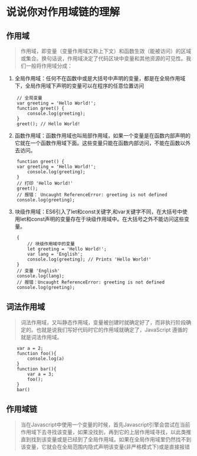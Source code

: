 <!--
 * @Author: llsldwy lilin5@126.com
 * @Date: 2023-07-04 12:11:36
 * @LastEditors: llsldwy lilin5@126.com
 * @LastEditTime: 2023-07-04 12:34:32
 * @FilePath: /web-front-study/javascript/对作用域链的理解.md
-->

# 说说你对作用域链的理解

## 作用域
> 作用域，即变量（变量作用域又称上下文）和函数生效（能被访问）的区域或集合。换句话说，作用域决定了代码区块中变量和其他资源的可见性。我们一般将作用域分成：
1. 全局作用域：任何不在函数中或是大括号中声明的变量，都是在全局作用域下，全局作用域下声明的变量可以在程序的任意位置访问
```
    // 全局变量
    var greeting = 'Hello World!';
    function greet() {
        console.log(greeting);
    }
    greet(); // Hello World!
```
2. 函数作用域：函数作用域也叫局部作用域，如果一个变量是在函数内部声明的它就在一个函数作用域下面。这些变量只能在函数内部访问，不能在函数以外去访问。
```
    function greet() {
    var greeting = 'Hello World!';
        console.log(greeting);
    }
    // 打印 'Hello World!'
    greet();
    // 报错： Uncaught ReferenceError: greeting is not defined
    console.log(greeting);
```
3. 块级作用域：ES6引入了let和const关键字,和var关键字不同，在大括号中使用let和const声明的变量存在于块级作用域中。在大括号之外不能访问这些变量。
```
    {
        // 块级作用域中的变量
        let greeting = 'Hello World!';
        var lang = 'English';
        console.log(greeting); // Prints 'Hello World!'
    }
    // 变量 'English'
    console.log(lang);
    // 报错：Uncaught ReferenceError: greeting is not defined
    console.log(greeting);
```

## 词法作用域
> 词法作用域，又叫静态作用域，变量被创建时就确定好了，而非执行阶段确定的。也就是说我们写好代码时它的作用域就确定了，JavaScript 遵循的就是词法作用域。
```
    var a = 2;
    function foo(){
        console.log(a)
    }
    function bar(){
        var a = 3;
        foo();
    }
    bar()
```

## 作用域链
> 当在Javascript中使用一个变量的时候，首先Javascript引擎会尝试在当前作用域下去寻找该变量，如果没找到，再到它的上层作用域寻找，以此类推直到找到该变量或是已经到了全局作用域。如果在全局作用域里仍然找不到该变量，它就会在全局范围内隐式声明该变量(非严格模式下)或是直接报错
